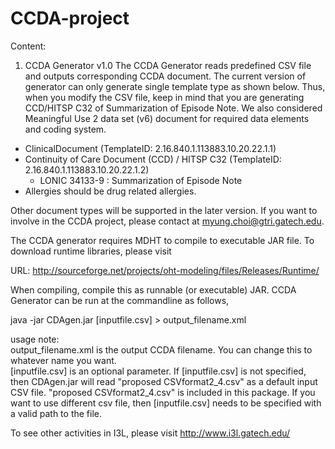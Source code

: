 CCDA-project
============

Content: 

1. CCDA Generator v1.0
The CCDA Generator reads predefined CSV file and outputs corresponding CCDA document. The current version of generator can only generate single template type as shown below. Thus, when you modify the CSV file, keep in mind that you are generating CCD/HITSP C32 of Summarization of Episode Note. We also considered Meaningful Use 2 data set (v6) document for required data elements and coding system.  

 - ClinicalDocument (TemplateID: 2.16.840.1.113883.10.20.22.1.1)
 - Continuity of Care Document (CCD) / HITSP C32 (TemplateID: 2.16.840.1.113883.10.20.22.1.2)
   - LONIC 34133-9 : Summarization of Episode Note
 - Allergies should be drug related allergies.

Other document types will be supported in the later version. If you want to involve in the CCDA project, please contact at myung.choi@gtri.gatech.edu.

The CCDA generator requires MDHT to compile to executable JAR file. To download runtime libraries, please visit 

  URL: http://sourceforge.net/projects/oht-modeling/files/Releases/Runtime/

When compiling, compile this as runnable (or executable) JAR. CCDA Generator can be run at the commandline as follows,

 java -jar CDAgen.jar [inputfile.csv] > output_filename.xml

usage note:<br/>
output_filename.xml is the output CCDA filename. You can change this to whatever name you want.<br/>
[inputfile.csv] is an optional parameter. If [inputfile.csv] is not specified, then CDAgen.jar will read "proposed CSVformat2_4.csv" as a default input CSV file. "proposed CSVformat2_4.csv" is included in this package. If you want to use different csv file, then [inputfile.csv] needs to be specified with a valid path to the file. 

To see other activities in I3L, please visit http://www.i3l.gatech.edu/
